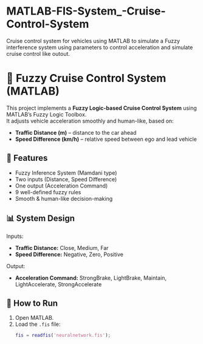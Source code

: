 # MATLAB-FIS-System_-Cruise-Control-System
Cruise control system for vehicles using MATLAB to simulate a Fuzzy interference system using parameters to control acceleration and simulate cruise control like outout. 
# 🚗 Fuzzy Cruise Control System (MATLAB)

This project implements a **Fuzzy Logic-based Cruise Control System** using MATLAB’s Fuzzy Logic Toolbox.  
It adjusts vehicle acceleration smoothly and human-like, based on:
- **Traffic Distance (m)** – distance to the car ahead
- **Speed Difference (km/h)** – relative speed between ego and lead vehicle

## 📌 Features
- Fuzzy Inference System (Mamdani type)
- Two inputs (Distance, Speed Difference)
- One output (Acceleration Command)
- 9 well-defined fuzzy rules
- Smooth & human-like decision-making

## 📊 System Design
Inputs:
- **Traffic Distance:** Close, Medium, Far
- **Speed Difference:** Negative, Zero, Positive

Output:
- **Acceleration Command:** StrongBrake, LightBrake, Maintain, LightAccelerate, StrongAccelerate

## 🔧 How to Run
1. Open MATLAB.
2. Load the `.fis` file:
   ```matlab
   fis = readfis('neuralnetwork.fis');
